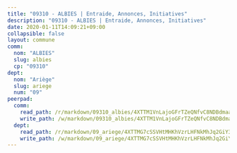 ```yaml
---
title: "09310 - ALBIES | Entraide, Annonces, Initiatives"
description: "09310 - ALBIES | Entraide, Annonces, Initiatives"
date: 2020-01-11T14:09:21+09:00
collapsible: false
layout: commune
comm:
  nom: "ALBIES"
  slug: albies
  cp: "09310"
dept:
  nom: "Ariège"
  slug: ariege
  num: "09"
peerpad:
  comm:
    read_path: /r/markdown/09310_albies/4XTTM1VnLajoGFrTZeQNfvC8NDBdmaazxWCQ8pMM3ecTQP2Vx
    write_path: /w/markdown/09310_albies/4XTTM1VnLajoGFrTZeQNfvC8NDBdmaazxWCQ8pMM3ecTQP2Vx-K3TgTdSMQ6a7VYKRKL1e29ahLvJYTJY8K9X9FQFRa2Kaw59ZNXD1sUKVxkYwrdYMYbMmsdSNEUC39xSxeVSd7F2Cqs548wkfwcykrGju6VY1ZAi6g4iVC7dq756zTJc8Lwzq2DRk
  dept:
    read_path: /r/markdown/09_ariege/4XTTMG7cSSVHtMHKhVzrLHFNkMhJq2GiY37tW1RLaySvmC5m7
    write_path: /w/markdown/09_ariege/4XTTMG7cSSVHtMHKhVzrLHFNkMhJq2GiY37tW1RLaySvmC5m7-K3TgTss1C8HjViVkpwivQX7MahnqC11ekSJQuYEnrMDTmDE1FfJsoB9BatqQw5xZL2YVE8soFWdt5YbjPCiw8Nef7nnDAgssxyMxh5u11RAcuqPo3TLSQutK9TFNiNP3xhEoTkkD
---
```


